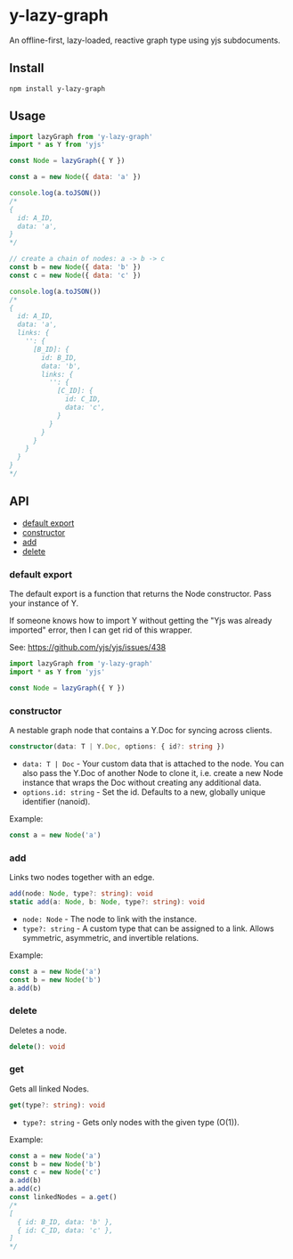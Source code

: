 # y-lazy-graph

An offline-first, lazy-loaded, reactive graph type using yjs subdocuments.

## Install

```
npm install y-lazy-graph
```

## Usage

```js
import lazyGraph from 'y-lazy-graph'
import * as Y from 'yjs'

const Node = lazyGraph({ Y })

const a = new Node({ data: 'a' })

console.log(a.toJSON())
/*
{
  id: A_ID,
  data: 'a',
}
*/

// create a chain of nodes: a -> b -> c
const b = new Node({ data: 'b' })
const c = new Node({ data: 'c' })

console.log(a.toJSON())
/*
{
  id: A_ID,
  data: 'a',
  links: {
    '': {
      [B_ID]: {
        id: B_ID,
        data: 'b',
        links: {
          '': {
            [C_ID]: {
              id: C_ID,
              data: 'c',
            }
          }
        }
      }
    }
  }
}
*/
```

## API

- [default export](https://github.com/raineorshine/y-lazy-graph#default-export)
- [constructor](https://github.com/raineorshine/y-lazy-graph#constructor)
- [add](https://github.com/raineorshine/y-lazy-graph#add)
- [delete](https://github.com/raineorshine/y-lazy-graph#delete)

### default export

The default export is a function that returns the Node constructor. Pass your instance of Y.

If someone knows how to import Y without getting the "Yjs was already imported" error, then I can get rid of this wrapper.

See: https://github.com/yjs/yjs/issues/438

```js
import lazyGraph from 'y-lazy-graph'
import * as Y from 'yjs'

const Node = lazyGraph({ Y })
```

### constructor

A nestable graph node that contains a Y.Doc for syncing across clients.

```ts
constructor(data: T | Y.Doc, options: { id?: string })
```

- `data: T | Doc` - Your custom data that is attached to the node. You can also pass the Y.Doc of another Node to clone it, i.e. create a new Node instance that wraps the Doc without creating any additional data.
- `options.id: string` - Set the id. Defaults to a new, globally unique identifier (nanoid).

Example:

```js
const a = new Node('a')
```

### add

Links two nodes together with an edge.

```ts
add(node: Node, type?: string): void
static add(a: Node, b: Node, type?: string): void
```

- `node: Node` - The node to link with the instance.
- `type?: string` - A custom type that can be assigned to a link. Allows symmetric, asymmetric, and invertible relations.

Example:

```js
const a = new Node('a')
const b = new Node('b')
a.add(b)
```

### delete

Deletes a node.

```ts
delete(): void
```

### get

Gets all linked Nodes.

```ts
get(type?: string): void
```

- `type?: string` - Gets only nodes with the given type (O(1)).

Example:

```js
const a = new Node('a')
const b = new Node('b')
const c = new Node('c')
a.add(b)
a.add(c)
const linkedNodes = a.get()
/*
[
  { id: B_ID, data: 'b' },
  { id: C_ID, data: 'c' },
]
*/
```
